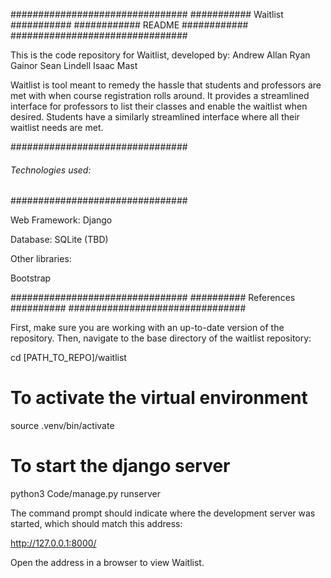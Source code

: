 ################################
########### Waitlist ###########
############ README ############
################################

This is the code repository for Waitlist, developed by:
Andrew Allan
Ryan Gainor
Sean Lindell
Isaac Mast

Waitlist is tool meant to remedy the hassle that students
and professors are met with when course registration rolls
around. It provides a streamlined interface for professors
to list their classes and enable the waitlist when desired.
Students have a similarly streamlined interface where all
their waitlist needs are met.

################################
###### Technologies used: ######
################################

Web Framework: Django

Database: SQLite (TBD)

Other libraries:

Bootstrap

################################
########## References ##########
################################

First, make sure you are working with an up-to-date
version of the repository. Then, navigate to the base
directory of the waitlist repository:


cd [PATH_TO_REPO]/waitlist

# To activate the virtual environment
source .venv/bin/activate

# To start the django server
python3 Code/manage.py runserver


The command prompt should indicate where the development
server was started, which should match this address:

http://127.0.0.1:8000/

Open the address in a browser to view Waitlist.

